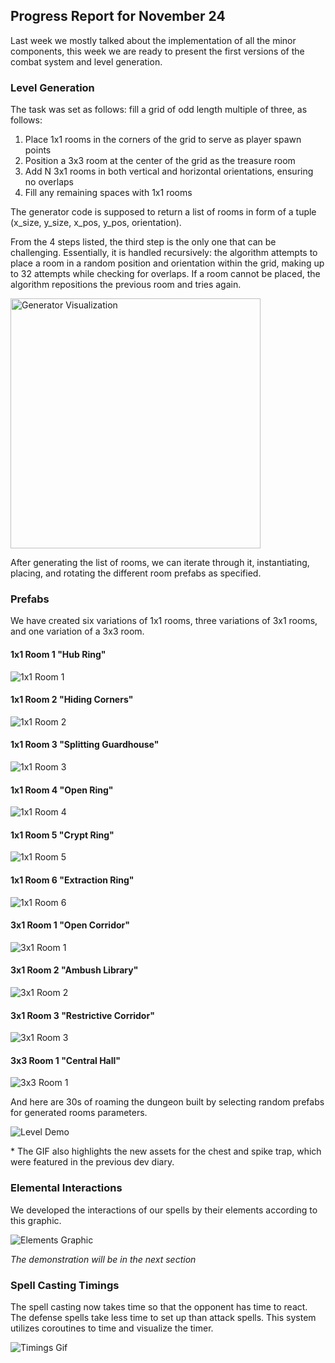 ## Progress Report for November 24

Last week we mostly talked about the implementation of all the minor components, this week we are ready to present the first versions of the combat system and level generation.

### Level Generation

The task was set as follows: fill a grid of odd length multiple of three, as follows:

1. Place 1x1 rooms in the corners of the grid to serve as player spawn points
2. Position a 3x3 room at the center of the grid as the treasure room
3. Add N 3x1 rooms in both vertical and horizontal orientations, ensuring no overlaps
4. Fill any remaining spaces with 1x1 rooms

The generator code is supposed to return a list of rooms in form of a tuple (x_size, y_size, x_pos, y_pos, orientation).

From the 4 steps listed, the third step is the only one that can be challenging. Essentially, it is handled recursively: the algorithm attempts to place a room in a random position and orientation within the grid, making up to 32 attempts while checking for overlaps. If a room cannot be placed, the algorithm repositions the previous room and tries again.

<img src="../materials/generator.gif" alt="Generator Visualization" width="400" height="400">

After generating the list of rooms, we can iterate through it, instantiating, placing, and rotating the different room prefabs as specified.

### Prefabs

We have created six variations of 1x1 rooms, three variations of 3x1 rooms, and one variation of a 3x3 room.

#### 1x1 Room 1 "Hub Ring"

![1x1 Room 1](../materials/room1x1_1.jpg)

#### 1x1 Room 2 "Hiding Corners"

![1x1 Room 2](../materials/room1x1_2.jpg)

#### 1x1 Room 3 "Splitting Guardhouse"

![1x1 Room 3](../materials/room1x1_3.jpg)

#### 1x1 Room 4 "Open Ring"

![1x1 Room 4](../materials/room1x1_4.jpg)

#### 1x1 Room 5 "Crypt Ring"

![1x1 Room 5](../materials/room1x1_5.jpg)

#### 1x1 Room 6 "Extraction Ring"

![1x1 Room 6](../materials/room1x1_6.jpg)

#### 3x1 Room 1 "Open Corridor"

![3x1 Room 1](../materials/room3x1_1.jpg)

#### 3x1 Room 2 "Ambush Library"

![3x1 Room 2](../materials/room3x1_2.jpg)

#### 3x1 Room 3 "Restrictive Corridor"

![3x1 Room 3](../materials/room3x1_3.jpg)

#### 3x3 Room 1 "Central Hall"

![3x3 Room 1](../materials/room3x3_1.jpg)

And here are 30s of roaming the dungeon built by selecting random prefabs for generated rooms parameters.

![Level Demo](../materials/level_demo.gif)

\* 
The GIF also highlights the new assets for the chest and spike trap, which were featured in the previous dev diary.

### Elemental Interactions

We developed the interactions of our spells by their elements according to this graphic.

![Elements Graphic](../materials/elements-graphic.png)

_The demonstration will be in the next section_

### Spell Casting Timings

The spell casting now takes time so that the opponent has time to react. The defense spells take less time to set up than attack spells. This system utilizes coroutines to time and visualize the timer.

![Timings Gif](../materials/timings.gif)



